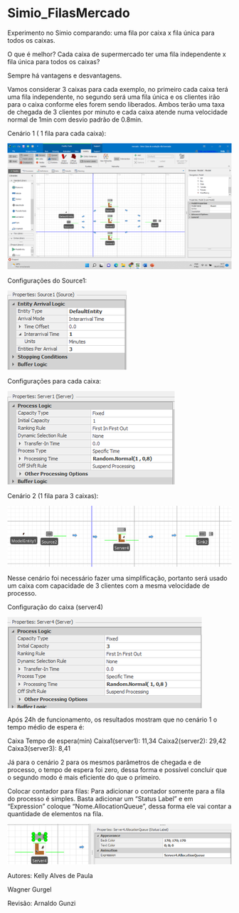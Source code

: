 # Simio_FilasMercado
Experimento no Simio comparando: uma fila por caixa x fila única para todos os caixas.


O que é melhor? Cada caixa de supermercado ter uma fila independente x fila única para todos os caixas?

Sempre há vantagens e desvantagens.


Vamos considerar 3 caixas para cada exemplo, no primeiro cada caixa terá uma fila independente, no segundo será uma fila única e os clientes irão para o caixa conforme eles forem sendo liberados.
Ambos terão uma taxa de chegada de 3 clientes por minuto e cada caixa atende numa velocidade normal de 1min com desvio padrão de 0.8min.

Cenário 1 ( 1 fila para cada caixa):

![](fila01.png)
 
Configurações do Source1:

![](fila02.png)
 

Configurações para cada caixa:
 
![](fila03.png)

Cenário 2 (1 fila para 3 caixas):

![](fila04.png)

Nesse cenário foi necessário fazer uma simplificação, portanto será usado um caixa com capacidade de 3 clientes com a mesma velocidade de processo. 

 
Configuração do caixa (server4)
 
![](fila05.png)

Após 24h de funcionamento, os resultados mostram que no cenário 1 o tempo médio de espera é:


Caixa	Tempo de espera(min)
Caixa1(server1):	11,34
Caixa2(server2):	29,42
Caixa3(server3):	8,41

Já para o cenário 2 para os mesmos parâmetros de chegada e de processo, o tempo de espera foi zero, dessa forma e possível concluir que o segundo modo é mais eficiente do que o primeiro.


Colocar contador para filas: 
Para adicionar o contador somente para a fila do processo é simples. Basta adicionar um “Status Label” e em “Expression” coloque “Nome.AllocationQueue”, dessa forma ele vai contar a quantidade de elementos na fila.
 
![](fila06.png)
 
 
 
 Autores: Kelly Alves de Paula

Wagner Gurgel

Revisão: Arnaldo Gunzi

